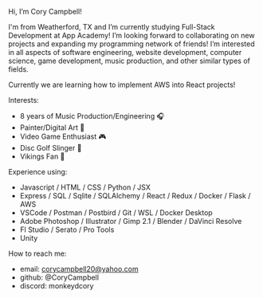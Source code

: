 Hi, I’m Cory Campbell! 

I'm from Weatherford, TX and I’m currently studying Full-Stack Development at App Academy! 
I’m looking forward to collaborating on new projects and expanding my programming network of friends!
I’m interested in all aspects of software engineering, website development, 
computer science, game development, music production, and other similar types of fields.
  
Currently we are learning how to implement AWS into React projects!

Interests:
  - 8 years of Music Production/Engineering 🎧
  - Painter/Digital Art 🎨
  - Video Game Enthusiast 🎮
  - Disc Golf Slinger 🌳
  - Vikings Fan 🏈

Experience using:
  - Javascript / HTML / CSS / Python / JSX
  - Express / SQL / Sqlite / SQLAlchemy / React / Redux / Docker / Flask / AWS
  - VSCode / Postman / Postbird / Git / WSL / Docker Desktop
  - Adobe Photoshop / Illustrator / Gimp 2.1 / Blender / DaVinci Resolve
  - Fl Studio / Serato / Pro Tools
  - Unity

How to reach me:
  - email: corycampbell20@yahoo.com
  - github: @CoryCampbell
  - discord: monkeydcory

<!---
CoryCampbell/CoryCampbell is a ✨ special ✨ repository because its `README.md` (this file) appears on your GitHub profile.
You can click the Preview link to take a look at your changes.
--->
